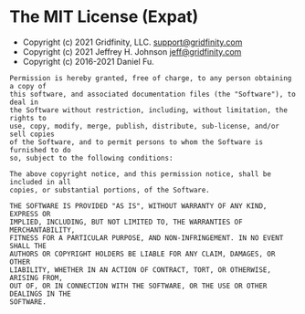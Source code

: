 # The MIT License (Expat)

- Copyright (c) 2021 Gridfinity, LLC. <support@gridfinity.com>
- Copyright (c) 2021 Jeffrey H. Johnson <jeff@gridfinity.com>
- Copyright (c) 2016-2021 Daniel Fu.

```
Permission is hereby granted, free of charge, to any person obtaining a copy of
this software, and associated documentation files (the "Software"), to deal in
the Software without restriction, including, without limitation, the rights to
use, copy, modify, merge, publish, distribute, sub-license, and/or sell copies
of the Software, and to permit persons to whom the Software is furnished to do
so, subject to the following conditions:

The above copyright notice, and this permission notice, shall be included in all
copies, or substantial portions, of the Software.

THE SOFTWARE IS PROVIDED "AS IS", WITHOUT WARRANTY OF ANY KIND, EXPRESS OR
IMPLIED, INCLUDING, BUT NOT LIMITED TO, THE WARRANTIES OF MERCHANTABILITY,
FITNESS FOR A PARTICULAR PURPOSE, AND NON-INFRINGEMENT. IN NO EVENT SHALL THE
AUTHORS OR COPYRIGHT HOLDERS BE LIABLE FOR ANY CLAIM, DAMAGES, OR OTHER
LIABILITY, WHETHER IN AN ACTION OF CONTRACT, TORT, OR OTHERWISE, ARISING FROM,
OUT OF, OR IN CONNECTION WITH THE SOFTWARE, OR THE USE OR OTHER DEALINGS IN THE
SOFTWARE.
```
